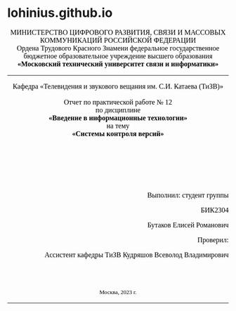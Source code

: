 # lohinius.github.io
<font face="times new roman" size="3" color="black">
<center> МИНИСТЕРСТВО ЦИФРОВОГО РАЗВИТИЯ, СВЯЗИ И МАССОВЫХ КОММУНИКАЦИЙ РОССИЙСКОЙ ФЕДЕРАЦИИ </center>
<center>Ордена Трудового Красного Знамени федеральное государственное бюджетное образовательное учреждение высшего образования </center>
<center> <strong> «Московский технический университет связи и информатики» </strong> </center>

  <hr>
<center> Кафедра «Телевидения и звукового вещания им. С.И. Катаева (ТиЗВ)» </center>
<br>
<center> <font face="times new roman" size="3" color="black"> Отчет по практической работе № 12 </center>
<center>по дисциплине </center>
<center><b>«Введение в информационные технологии»</b></center>
<center>на тему</center>
<center><b>«Системы контроля версий»</b> </center>

</font>

  <br><br><br><br><br>
  <p  align="right"> <font face="times new roman" size="3" color="black"> Выполнил: студент группы </p>
  <p  align="right"> <font face="times new roman" size="3" color="black">       БИК2304 </p>
  <p  align="right"> <font face="times new roman" size="3" color="black"> Бутаков Елисей Романович</p>
  <p  align="right"> <font face="times new roman" size="3" color="black"> Проверил:</p>
  <p  align="right"> <font face="times new roman" size="3" color="black"> Ассистент кафедры ТиЗВ Кудряшов Всеволод Владимирович </p>
  <br>
  <br>

  <p  align="center"> <font face="times new roman" size="2" color="black"> Москва, 2023 г. </p>

  <hr>
